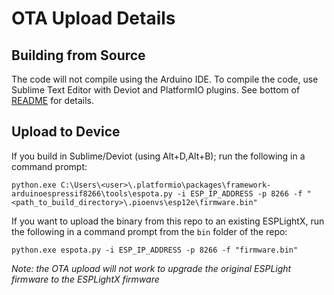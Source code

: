 # OTA Upload Details

## Building from Source
The code will not compile using the Arduino IDE.  To compile the code, use Sublime Text Editor with Deviot and PlatformIO plugins. See bottom of [README](README.md#building) for details.

## Upload to Device
If you build in Sublime/Deviot (using Alt+D,Alt+B); run the following in a command prompt:

`python.exe C:\Users\<user>\.platformio\packages\framework-arduinoespressif8266\tools\espota.py -i ESP_IP_ADDRESS -p 8266 -f "<path_to_build_directory>\.pioenvs\esp12e\firmware.bin"`

If you want to upload the binary from this repo to an existing ESPLightX, run the following in a command prompt from the `bin` folder of the repo:

`python.exe espota.py -i ESP_IP_ADDRESS -p 8266 -f "firmware.bin"`

*Note: the OTA upload will not work to upgrade the original ESPLight firmware to the ESPLightX firmware*